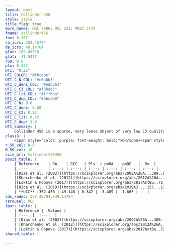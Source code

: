 ```yaml
---
layout: post
title: Collinder 456
style: style
title_flag: true
more_names: NGC 7686; OCL 251; MWSC 3734
fname: collinder456
fov: 0.267
ra_icrs: 352.45794
de_icrs: 49.14764
glon: 109.49018
glat: -11.5417
r50: 8.0
plx: 0.342
UTI: "0.21"
UTI_COLOR: "#fbcebe"
UTI_C_N_COL: "#e0a6b3"
UTI_C_dens_COL: "#edb3b3"
UTI_C_C3_COL: "#f3bab5"
UTI_C_lit_COL: "#fff6da"
UTI_C_dup_COL: "#a6cab9"
UTI_C_N: 0.0
UTI_C_dens: 0.08
UTI_C_C3: 0.12
UTI_C_lit: 0.42
UTI_C_dup: 1.0
UTI_summary: |
    Collinder 456 is a sparse, very loose object of very low C3 quality. It is poorly studied in the literature, with no articles listed in the last 6 years.<br><br><span style="color: #99180f; font-weight: bold;">Warning: </span>contains less than 25 stars with <i>P>0.5</i> estimated.
class3: |
    <span style="color: purple; font-weight: bold;">D</span><span style="color: red; font-weight: bold;">C</span>
r_50_val: 8.0
N_50_val: 18
scix_url: Collinder%20456
posit_table: |
    | Reference    | RA    | DEC   | Plx  | pmRA  | pmDE   |  Rv  |
    | :---         | :---: | :---: | :---: | :---: | :---: | :---: |
    |[Dias et al. (2002)](https://scixplorer.org/abs/2002A%26A...389..871D) | 352.529 | 49.133 | -- | -1.33 | -1.58 | -- |
    |[Kharchenko et al. (2012)](https://scixplorer.org/abs/2012A%26A...543A.156K) | 352.422 | 49.17 | -- | -1.15 | -1.21 | -- |
    |[Loktin & Popova (2017)](https://scixplorer.org/abs/2017AstBu..72..257L) | 352.425 | 49.17 | -- | -0.918 | -0.744 | 6.0 |
    |[Bica et al. (2019)](https://scixplorer.org/abs/2019AJ....157...12B) | 352.483 | 49.121 | -- | -- | -- | -- |
    | **UCC** |352.458 | 49.148 | 0.342 | -3.489 | -1.665 | -- | 
cds_radec: 352.45794,+49.14764
carousel: UCC
fpars_table: |
    | Reference |  Values |
    | :---  |  :---:  |
    | [Dias et al. (2002)](https://scixplorer.org/abs/2002A%26A...389..871D) | `E(B-V)=0.2, Dist=1534.0, Age=9.3` |
    | [Kharchenko et al. (2012)](https://scixplorer.org/abs/2012A%26A...543A.156K) | `e_bv=0.4, distance=2100, log_age=9.053` |
    | [Loktin & Popova (2017)](https://scixplorer.org/abs/2017AstBu..72..257L) | `E(B-V)=0.168, Dmod=12.711, logt=9.3` |
shared_table: |
    
---
```

